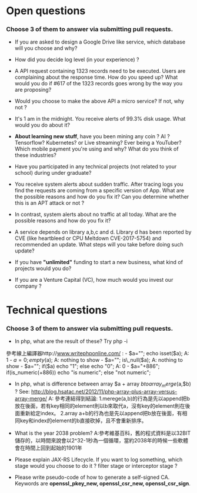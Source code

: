 # Open questions

### Choose 3 of them to answer via submitting pull requests.

- If you are asked to design a Google Drive like service, which database will you choose and why? 

- How did you decide log level (in your experience) ?

- A API request containing 1323 records need to be executed. Users are complaining about the response time. How do you speed up? What would you do if #617 of the 1323 records goes wrong by the way you are proposing?

- Would you choose to make the above API a micro service? If not, why not ?

- It's 1 am in the midnight. You receive alerts of 99.3% disk usage. What would you do about it?

- **About learning new stuff**, have you been mining any coin ? AI ? Tensorflow? Kubernetes? or Live streaming? Ever being a YouTuber? Which mobile payment you're using and why? What do you think of these industries? 

- Have you participated in any technical projects (not related to your school) during under graduate? 
 
- You receive system alerts about sudden traffic. After tracing logs you find the requests are coming from a specific version of App. What are the possible reasons and how do you fix it? Can you determine whether this is an APT attack or not ?

- In contrast, system alerts about no traffic at all today. What are the possible reasons and how do you fix it?

- A service depends on library a,b,c and d. Library d has been reported by CVE (like heartbleed or CPU Meltdown CVE-2017-5754) and recommended an update. What steps will you take before doing such update?

- If you have **"unlimited"** funding to start a new business, what kind of projects would you do?

- If you are a Venture Capital (VC), how much would you invest our company ?

# Technical questions

### Choose 3 of them to answer via submitting pull requests.

- In php, what are the result of these? Try php -i

參考線上編譯器http://www.writephponline.com/ :
	- $a=""; echo isset($a);
	A: 1
	- $a=0; empty($a);
	A: nothing to show
	- $a=""; is\_null($a);
	A: nothing to show
	- $a=""; if($a) echo "1"; else echo "0";
	A: 0
	- $a="+886"; if(is\_numeric(+886)) echo "is numeric"; else "not numeric";
	

- In php, what is difference between array $a + array $b to array_merge($a,$b) ? See: http://blog.hsatac.net/2012/11/php-array-plus-array-versus-array-merge/
A: 參考連結得到結論: 1.merege(a,b)的行為是先以append把b放在後面，若有key相同的element則以b來取代a，沒有key的element則在後面重新給定index。
2.array a+b的行為也是先以append把b放在後面，有相同key和index的element的b直接砍掉，且不會重新排序。

- What is the year 2038 problem? 
A:參考維基百科，舊的程式資料是以32BIT儲存的，以時間來說會以2^32-1秒為一個循環，當約2038年的時候一些軟體會在時間上回到起始的1901年

- Please explain JAX-RS Lifecycle. If you want to log something, which stage would you choose to do it ? filter stage or interceptor stage ?

- Please write pseudo-code of how to generate a self-signed CA. Keywords are **openssl\_pkey\_new, openssl\_csr\_new, openssl\_csr_sign**.
